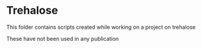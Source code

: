 # Trehalose

This folder contains scripts created while working on a project on trehalose

These have not been used in any publication 
